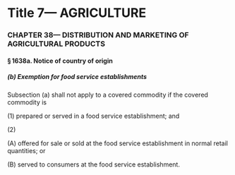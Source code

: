 
# Title 7— AGRICULTURE
### CHAPTER 38— DISTRIBUTION AND MARKETING OF AGRICULTURAL PRODUCTS
#### § 1638a. Notice of country of origin
##### (b) Exemption for food service establishments

Subsection (a) shall not apply to a covered commodity if the covered commodity is

(1) prepared or served in a food service establishment; and

(2)

(A) offered for sale or sold at the food service establishment in normal retail quantities; or

(B) served to consumers at the food service establishment.
